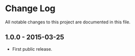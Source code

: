 # Change Log

All notable changes to this project are documented in this file.


## 1.0.0 - 2015-03-25

* First public release.
